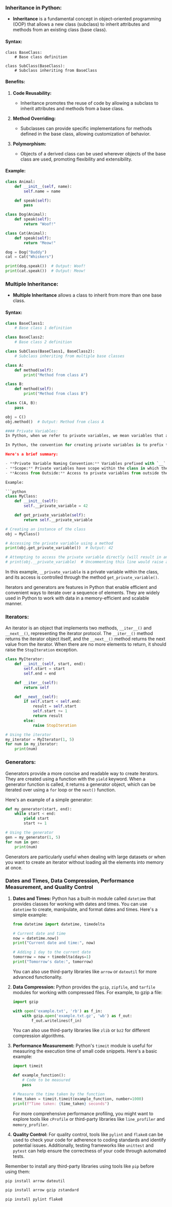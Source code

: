 ### Inheritance in Python:

- **Inheritance** is a fundamental concept in object-oriented programming (OOP) that allows a new class (subclass) to inherit attributes and methods from an existing class (base class).

#### Syntax:
```
class BaseClass:
    # Base class definition

class SubClass(BaseClass):
    # Subclass inheriting from BaseClass
```

#### Benefits:

1. **Code Reusability:**
   - Inheritance promotes the reuse of code by allowing a subclass to inherit attributes and methods from a base class.

2. **Method Overriding:**
   - Subclasses can provide specific implementations for methods defined in the base class, allowing customization of behavior.

3. **Polymorphism:**
   - Objects of a derived class can be used wherever objects of the base class are used, promoting flexibility and extensibility.

#### Example:
```python
class Animal:
    def __init__(self, name):
        self.name = name

    def speak(self):
        pass

class Dog(Animal):
    def speak(self):
        return "Woof!"

class Cat(Animal):
    def speak(self):
        return "Meow!"

dog = Dog("Buddy")
cat = Cat("Whiskers")

print(dog.speak())  # Output: Woof!
print(cat.speak())  # Output: Meow!
```

### Multiple Inheritance:

- **Multiple Inheritance** allows a class to inherit from more than one base class.

#### Syntax:
```python
class BaseClass1:
    # Base class 1 definition

class BaseClass2:
    # Base class 2 definition

class SubClass(BaseClass1, BaseClass2):
    # Subclass inheriting from multiple base classes
```


```python
class A:
    def method(self):
        print("Method from class A")

class B:
    def method(self):
        print("Method from class B")

class C(A, B):
    pass

obj = C()
obj.method()  # Output: Method from class A

#### Private Variables:
In Python, when we refer to private variables, we mean variables that are intended for internal use within a class and are not meant to be directly accessed from outside the class. Private variables are a way of encapsulating the internal state of an object and are typically implemented using a naming convention that signals to other developers that a variable is intended to be private.

In Python, the convention for creating private variables is to prefix the variable name with double underscores (`__`). This triggers name mangling, making it more challenging for external code to access the variable directly. However, it's important to note that this is more of a convention for signaling intent rather than a strict security measure.

Here's a brief summary:

- **Private Variable Naming Convention:** Variables prefixed with `__` within a class are considered private.
- **Scope:** Private variables have scope within the class in which they are defined.
- **Access from Outside:** Access to private variables from outside the class is discouraged, and Python does not enforce strict access control.

Example:

```python
class MyClass:
    def __init__(self):
        self.__private_variable = 42

    def get_private_variable(self):
        return self.__private_variable

# Creating an instance of the class
obj = MyClass()

# Accessing the private variable using a method
print(obj.get_private_variable())  # Output: 42

# Attempting to access the private variable directly (will result in an AttributeError)
# print(obj.__private_variable)  # Uncommenting this line would raise an AttributeError
```

In this example, `__private_variable` is a private variable within the class, and its access is controlled through the method `get_private_variable()`.

Iterators and generators are features in Python that enable efficient and convenient ways to iterate over a sequence of elements. They are widely used in Python to work with data in a memory-efficient and scalable manner.

### Iterators:

An iterator is an object that implements two methods, `__iter__()` and `__next__()`, representing the iterator protocol. The `__iter__()` method returns the iterator object itself, and the `__next__()` method returns the next value from the iterator. When there are no more elements to return, it should raise the `StopIteration` exception.


```python
class MyIterator:
    def __init__(self, start, end):
        self.start = start
        self.end = end

    def __iter__(self):
        return self

    def __next__(self):
        if self.start < self.end:
            result = self.start
            self.start += 1
            return result
        else:
            raise StopIteration

# Using the iterator
my_iterator = MyIterator(1, 5)
for num in my_iterator:
    print(num)
```

### Generators:

Generators provide a more concise and readable way to create iterators. They are created using a function with the `yield` keyword. When a generator function is called, it returns a generator object, which can be iterated over using a `for` loop or the `next()` function.

Here's an example of a simple generator:

```python
def my_generator(start, end):
    while start < end:
        yield start
        start += 1

# Using the generator
gen = my_generator(1, 5)
for num in gen:
    print(num)
```

Generators are particularly useful when dealing with large datasets or when you want to create an iterator without loading all the elements into memory at once.


### Dates and Times, Data Compression, Performance Measurement, and Quality Control


1. **Dates and Times:**
   Python has a built-in module called `datetime` that provides classes for working with dates and times. You can use `datetime` to create, manipulate, and format dates and times. Here's a simple example:

   ```python
   from datetime import datetime, timedelta

   # Current date and time
   now = datetime.now()
   print("Current date and time:", now)

   # Adding 1 day to the current date
   tomorrow = now + timedelta(days=1)
   print("Tomorrow's date:", tomorrow)
   ```

   You can also use third-party libraries like `arrow` or `dateutil` for more advanced functionality.

2. **Data Compression:**
   Python provides the `gzip`, `zipfile`, and `tarfile` modules for working with compressed files. For example, to gzip a file:

   ```python
   import gzip

   with open('example.txt', 'rb') as f_in:
       with gzip.open('example.txt.gz', 'wb') as f_out:
           f_out.writelines(f_in)
   ```

   You can also use third-party libraries like `zlib` or `bz2` for different compression algorithms.

3. **Performance Measurement:**
   Python's `timeit` module is useful for measuring the execution time of small code snippets. Here's a basic example:

   ```python
   import timeit

   def example_function():
       # Code to be measured
       pass

   # Measure the time taken by the function
   time_taken = timeit.timeit(example_function, number=1000)
   print(f"Time taken: {time_taken} seconds")
   ```

   For more comprehensive performance profiling, you might want to explore tools like `cProfile` or third-party libraries like `line_profiler` and `memory_profiler`.

4. **Quality Control:**
   For quality control, tools like `pylint` and `flake8` can be used to check your code for adherence to coding standards and identify potential issues. Additionally, testing frameworks like `unittest` and `pytest` can help ensure the correctness of your code through automated tests.

Remember to install any third-party libraries using tools like `pip` before using them:

```bash
pip install arrow dateutil
```

```bash
pip install arrow gzip zstandard
```

```bash
pip install pylint flake8
```



```python

```
